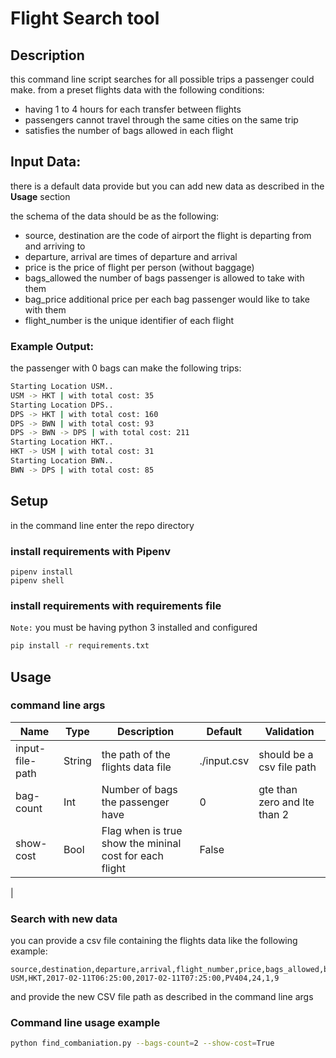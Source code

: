 # Flight Search tool

## Description
this command line script searches for all possible trips a passenger could make. from a preset flights data
with the following conditions:

-  having 1 to 4 hours for each
transfer between flights
- passengers cannot travel through the same cities on the same trip
- satisfies the number of bags allowed in each flight

## Input Data:
there is a default data provide but you can add new data as described in the **Usage** section

the schema of the data should be as the following:

- source, destination are the code of airport the flight is departing from and arriving to
- departure, arrival are times of departure and arrival
- price is the price of flight per person (without baggage)
- bags_allowed the number of bags passenger is allowed to take with them
- bag_price additional price per each bag passenger would like to take with them
- flight_number is the unique identifier of each flight


### Example Output:
the passenger with 0 bags can make the following trips:
```bash
Starting Location USM..
USM -> HKT | with total cost: 35
Starting Location DPS..
DPS -> HKT | with total cost: 160
DPS -> BWN | with total cost: 93
DPS -> BWN -> DPS | with total cost: 211
Starting Location HKT..
HKT -> USM | with total cost: 31
Starting Location BWN..
BWN -> DPS | with total cost: 85
```


## Setup
in the command line enter the repo directory
### install requirements with Pipenv
```
pipenv install
pipenv shell
```
### install requirements with requirements file
`Note:` you must be having python 3 installed and configured

```bash
pip install -r requirements.txt
```

## Usage
### command line args

| Name | Type |  Description | Default | Validation |
| --- | --- |  --- | --- |  --- |
| input-file-path | String | the path of the flights data file | ./input.csv | should be a csv file path |
| bag-count | Int | Number of bags the passenger have | 0 | gte than zero and lte than 2 |
| show-cost | Bool | Flag when is true show the mininal cost for each flight | False | |
|

### Search with new data
you can provide a csv file containing the flights data like the following example:
```csv
source,destination,departure,arrival,flight_number,price,bags_allowed,bag_price
USM,HKT,2017-02-11T06:25:00,2017-02-11T07:25:00,PV404,24,1,9
```
and provide the new CSV file path as described in the command line args

### Command line usage example 

```bash
python find_combaniation.py --bags-count=2 --show-cost=True
```
